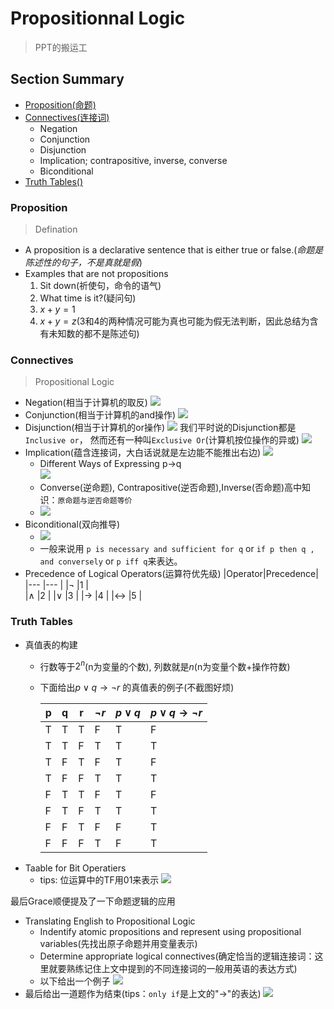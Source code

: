 # **Propositionnal Logic**
>PPT的搬运工
## Section Summary
- [Proposition(命题)](#proposition)  
- [Connectives(连接词)](#connectives)
   - Negation
   - Conjunction
   - Disjunction
   - Implication; contrapositive, inverse, converse
   - Biconditional
- [Truth Tables()](#truth-tables)

### Proposition
>Defination
- A proposition is a declarative sentence that is either true or false.(*命题是陈述性的句子，不是真就是假*)
- Examples that are not propositions
  1. Sit down(祈使句，命令的语气)
  2. What time is it?(疑问句)
  3. $x + y = 1$
  4. $x + y = z$(3和4的两种情况可能为真也可能为假无法判断，因此总结为含有未知数的都不是陈述句)
  
### Connectives
>Propositional Logic
- Negation(相当于计算机的取反)
![](2021-11-12-20-32-12.png)
- Conjunction(相当于计算机的and操作)
![](2021-11-12-20-33-04.png)
- Disjunction(相当于计算机的or操作)
![](2021-11-12-20-33-47.png)
我们平时说的Disjunction都是`Inclusive or`， 然而还有一种叫`Exclusive Or`(计算机按位操作的异或)
![](2021-11-12-20-40-56.png)
- Implication(蕴含连接词，大白话说就是左边能不能推出右边)
![](2021-11-12-20-48-03.png)
  - Different Ways of Expressing p->q  
  ![](2021-11-12-21-00-56.png)
  - Converse(逆命题), Contrapositive(逆否命题),Inverse(否命题)高中知识：`原命题与逆否命题等价`
  - ![](2021-11-12-21-07-34.png)
- Biconditional(双向推导)
  -  ![](2021-11-12-21-11-30.png)
  -  一般来说用 `p is necessary and sufficient for q` or `if p then q , and conversely` or `p iff q`来表达。
- Precedence of Logical Operators(运算符优先级)
  |Operator|Precedence|
  |---     |---       |
  |$\lnot$ |1         |  
  |$\land$ |2         |
  |$\lor$ |3         |
  |$\to$ |4         |
  |$\leftrightarrow$ |5         |

### Truth Tables

- 真值表的构建
  - 行数等于$2^n$(n为变量的个数), 列数就是$n$(n为变量个数+操作符数)
  - 下面给出$p \lor q \to \lnot r$ 的真值表的例子(不截图好烦)  
  
    | p   | q   |r  |$\lnot r$|$p \lor q$|$p \lor q \to \lnot r$|
    | --- | --- |---|---------|----------|---|
    | T   | T       |T|F|T|F|
    | T   | T        |F|T|T|T|
    |T|F|T|F|T|F|
    |T|F|F|T|T|T|
    |F|T|T|F|T|F|
    |F|T|F|T|T|T|
    |F|F|T|F|F|T|
    |F|F|F|T|F|T|
- Taable for Bit Operatiers
   - tips: 位运算中的TF用01来表示
![](2021-11-12-21-48-29.png)

最后Grace顺便提及了一下命题逻辑的应用
- Translating English to Propositional Logic
  - Indentify atomic propositions and represent using propositional variables(先找出原子命题并用变量表示)
  - Determine appropriate logical connectives(确定恰当的逻辑连接词：这里就要熟练记住上文中提到的不同连接词的一般用英语的表达方式)
  - 以下给出一个例子
![](2021-11-12-21-59-34.png)
- 最后给出一道题作为结束(tips：`only if`是上文的"$\to$"的表达)
![](2021-11-12-22-00-49.png)